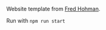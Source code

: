 Website template from [Fred Hohman](https://github.com/fredhohman/fredhohman.github.io).

Run with  `npm run start`
